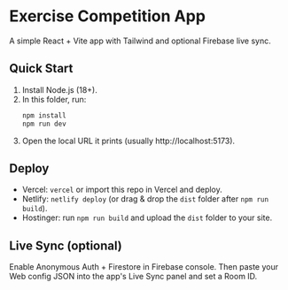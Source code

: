# Exercise Competition App

A simple React + Vite app with Tailwind and optional Firebase live sync.

## Quick Start
1. Install Node.js (18+).
2. In this folder, run:
   ```bash
   npm install
   npm run dev
   ```
3. Open the local URL it prints (usually http://localhost:5173).

## Deploy
- Vercel: `vercel` or import this repo in Vercel and deploy.
- Netlify: `netlify deploy` (or drag & drop the `dist` folder after `npm run build`).
- Hostinger: run `npm run build` and upload the `dist` folder to your site.

## Live Sync (optional)
Enable Anonymous Auth + Firestore in Firebase console. Then paste your Web config JSON into the app's Live Sync panel and set a Room ID.
